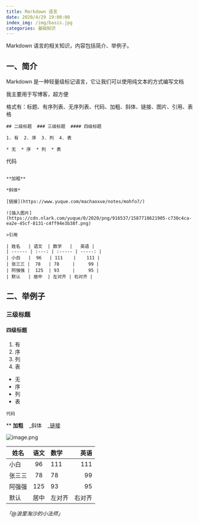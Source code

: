 ```yaml
---
title: Markdown 语言
date: 2020/4/29 19:00:00
index_img: /img/basis.jpg
categories: 基础知识
---
```


Markdown 语言的相关知识，内容包括简介、举例子。


## 一、简介


Markdown 是一种轻量级标记语言，它让我们可以使用纯文本的方式编写文档

我主要用于写博客，超方便


格式有：标题、有序列表、无序列表、代码、加粗、斜体、链接、图片、引用、表格
```
## 二级标题  ### 三级标题  #### 四级标题

1. 有  2. 序  3. 列  4. 表

* 无  * 序  * 列  * 表

```
代码
```

**加粗**

*斜体*

[链接](https://www.yuque.com/machaoxue/notes/mohfo7/)

![插入图片](https://cdn.nlark.com/yuque/0/2020/png/916537/1587718621905-c730c4ca-ea2e-45cf-8131-c4ff94e3b38f.png)

>引用

| 姓名   | 语文  | 数学   |   英语 |
| ------ | :---: | :----- | -----: |
| 小白   |  96   | 111    |    111 |
| 张三三 |  78   | 78     |     99 |
| 阿强强 |  125  | 93     |     95 |
| 默认   | 居中  | 左对齐 | 右对齐 |
```


## 二、举例子


### 三级标题
#### 四级标题


1. 有
1. 序
1. 列
1. 表



- 无
- 序
- 列
- 表



```
代码
```
**
**加粗**    _斜体    _[链接](https://www.yuque.com/machaoxue/notes/mohfo7/)


![image.png](https://cdn.nlark.com/yuque/0/2020/png/916537/1587718621905-c730c4ca-ea2e-45cf-8131-c4ff94e3b38f.png#align=left&display=inline&height=469&margin=%5Bobject%20Object%5D&name=image.png&originHeight=744&originWidth=593&size=36012&status=done&style=none&width=374)



| 姓名   | 语文  | 数学   |   英语 |
| ------ | :---: | :----- | -----: |
| 小白   |  96   | 111    |    111 |
| 张三三 |  78   | 78     |     99 |
| 阿强强 |  125  | 93     |     95 |
| 默认   | 居中  | 左对齐 | 右对齐 |



_「@浪里淘沙的小法师」_
